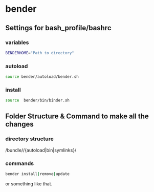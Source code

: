 bender
======

## Settings for bash_profile/bashrc

### variables

``` bash
BENDERHOME="Path to directory"
``` 

### autoload

``` bash
source bender/autoload/bender.sh
```

### install

``` bash
source  bender/bin/binder.sh
```

## Folder Structure & Command to make all the changes

### directory structure
<directory>/bundle/<project>/{autoload|bin|symlinks}/

### commands
``` bash
bender install|remove|update
```

or something like that.
